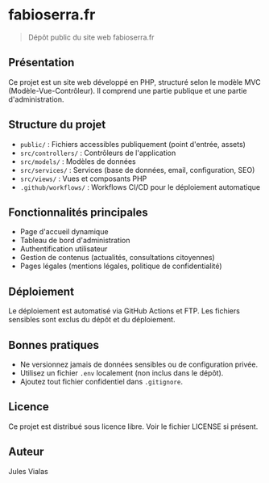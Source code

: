# fabioserra.fr

> Dépôt public du site web fabioserra.fr

## Présentation

Ce projet est un site web développé en PHP, structuré selon le modèle MVC (Modèle-Vue-Contrôleur). Il comprend une partie publique et une partie d'administration.

## Structure du projet

- `public/` : Fichiers accessibles publiquement (point d'entrée, assets)
- `src/controllers/` : Contrôleurs de l'application
- `src/models/` : Modèles de données
- `src/services/` : Services (base de données, email, configuration, SEO)
- `src/views/` : Vues et composants PHP
- `.github/workflows/` : Workflows CI/CD pour le déploiement automatique

## Fonctionnalités principales

- Page d'accueil dynamique
- Tableau de bord d'administration
- Authentification utilisateur
- Gestion de contenus (actualités, consultations citoyennes)
- Pages légales (mentions légales, politique de confidentialité)

## Déploiement

Le déploiement est automatisé via GitHub Actions et FTP. Les fichiers sensibles sont exclus du dépôt et du déploiement.

## Bonnes pratiques

- Ne versionnez jamais de données sensibles ou de configuration privée.
- Utilisez un fichier `.env` localement (non inclus dans le dépôt).
- Ajoutez tout fichier confidentiel dans `.gitignore`.

## Licence

Ce projet est distribué sous licence libre. Voir le fichier LICENSE si présent.

## Auteur

Jules Vialas

